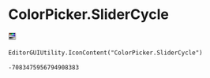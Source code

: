# ColorPicker.SliderCycle
![](/img/ColorPicker.SliderCycle.png)

``` CSharp
EditorGUIUtility.IconContent("ColorPicker.SliderCycle")
```
```
-7083475956794908383
```
